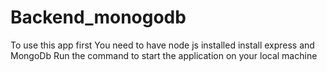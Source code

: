 # Backend_monogodb
To use this app
first 
You need to have node js installed
install express and MongoDb
 Run the command to start the application on your local machine
 
